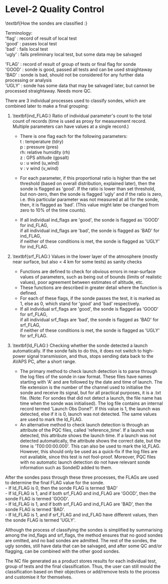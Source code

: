 # Level-2 Quality Control

\textbf{How the sondes are classified :}

Terminology:  
'flag' : record of result of local test  
'good' : passes local test  
'bad'  : fails local test  
'ugly' : fails preliminary local test, but some data may be salvaged  

'FLAG' : record of result of group of tests or final flag for sonde  
'GOOD' : sonde is good, passed all tests and can be used straightaway  
'BAD'  : sonde is bad, should not be considered for any further data processing or analysis  
'UGLY' : sonde has some data that may be salvaged later, but cannot be processed straightaway. Needs more QC.


There are 3 individual processes used to classify sondes, which are combined later to make a final grouping:

1. \textbf{ind_FLAG:} Ratio of individual parameter's count to the total count of records (time is used as proxy for measurement record. Multiple parameters can have values at a single record.)
    - There is one flag each for the following parameters:  
    t : temperature (tdry)  
    p : pressure (pres)  
    rh: relative humidity (rh)  
    z : GPS altitude (gpsalt)  
    u : u wind (u_wind)  
    v : v wind (v_wind)  
    
    - For each parameter, if this proportional ratio is higher than the set threshold (based on overall distribution, explained later), then the sonde is flagged as 'good'. If the ratio is lower than set threshold, but non-zero, then the sonde is flagged 'ugly' and if the ratio is zero, i.e. this particular parameter was not measured at all for the sonde, then, it is flagged as 'bad'. (This value might later be changed from zero to 10% of the time counts).
    - If all individual ind_flags are 'good', the sonde is flagged as 'GOOD' for ind_FLAG,  
      if all individual ind_flags are 'bad', the sonde is flagged as 'BAD' for ind_FLAG,  
      if neither of these conditions is met, the sonde is flagged as 'UGLY' for ind_FLAG.
    

2. \textbf{srf_FLAG:} Values in the lower layer of the atmosphere (mostly near surface, but also < 4 km for some tests) as sanity checks
    - Functions are defined to check for obvious errors in near-surface values of parameters, such as being out of bounds (limits of realistic values), poor agreement between estimates of altitude, etc.
    - These functions are described in greater detail where the function is defined.
    - For each of these flags, if the sonde passes the test, it is marked as 1, else as 0, which stand for 'good' and 'bad' respectively. 
    - If all individual srf_flags are 'good', the sonde is flagged as 'GOOD' for srf_FLAG,  
      if all individual srf_flags are 'bad', the sonde is flagged as 'BAD' for srf_FLAG,  
      if neither of these conditions is met, the sonde is flagged as 'UGLY' for srf_FLAG.  
      
    
3. \textbf{ld_FLAG:} Checking whether the sonde detected a launch automatically. If the sonde fails to do this, it does not switch to high-power signal transmission, and thus, stops sending data back to the AVAPS PC, after a short range. 
    - The primary method to check launch detection is to parse through the log files of the sonde in raw format. These files have names starting with 'A' and are followed by the date and time of launch. The file extension is the number of the channel used to initialise the sonde and receive its signal, but for all practical purposes, it is a .txt file. (Note: For sondes that did not detect a launch, the file name has time when the sonde was initialised). The log file contains an internal record termed 'Launch Obs Done?'. If this value is 1, the launch was detected, else if it is 0, launch was not detected. The same values are used to mark the ld_FLAG.
    - An alternative method to check launch detection is through an attribute of the PQC files, called 'reference_time'. If a launch was detected, this attribute shows the launch time. If a launch was not detected automatically, the attribute shows the correct date, but the time is 'T00:00:00.000'. This can also be used to mark the ld_FLAG. However, this should only be used as a quick-fix if the log files are not available, since this test is not fool-proof. Moreover, PQC files with no automatic launch detection do not have relevant sonde information such as SondeID added to them. 
    
After the sondes pass through these three processes, the FLAGs are used to determine the final FLAG value for the sonde.  
    - If ld_FLAG is 0, then the sonde FLAG is termed 'BAD'  
    - If ld_FLAG is 1, and if both srf_FLAG and ind_FLAG are 'GOOD', then the sonde FLAG is termed 'GOOD'.  
    - If ld_FLAG is 1, and if both srf_FLAG and ind_FLAG are 'BAD', then the sonde FLAG is termed 'BAD'.  
    - If ld_FLAG is 1, and if srf_FLAG and ind_FLAG have different values, then the sonde FLAG is termed 'UGLY'.   
      
Although the process of classifying the sondes is simplified by summarising among the ind_flags and srf_flags, the method ensures that no good sondes are omitted, and no bad sondes are admitted. The rest of the sondes, the ugly sondes, still have data that can be salvaged, and after some QC and/or flagging, can be combined with the other good sondes.  
  
The NC file generated as a product stores results for each individual test, group of tests and the final classification. Thus, the user can still mould the classification based on their objectives or add/remove tests to the process and customise it for themselves.